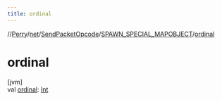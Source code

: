 ```yaml
---
title: ordinal
---
```

//[Perry](../../../../index.html)/[net](../../index.html)/[SendPacketOpcode](../index.html)/[SPAWN_SPECIAL_MAPOBJECT](index.html)/[ordinal](ordinal.html)



# ordinal



[jvm]\
val [ordinal](ordinal.html): [Int](https://kotlinlang.org/api/latest/jvm/stdlib/kotlin/-int/index.html)




